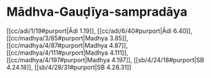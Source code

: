 # Mādhva-Gauḍīya-sampradāya

[[cc/adi/1/19#purport|Ādi 1.19]], [[cc/adi/6/40#purport|Ādi 6.40]], [[cc/madhya/3/85#purport|Madhya 3.85]], [[cc/madhya/4/87#purport|Madhya 4.87]], [[cc/madhya/4/111#purport|Madhya 4.111]], [[cc/madhya/4/197#purport|Madhya 4.197]], [[sb/4/24/18#purport|SB 4.24.18]], [[sb/4/28/31#purport|SB 4.28.31]]

